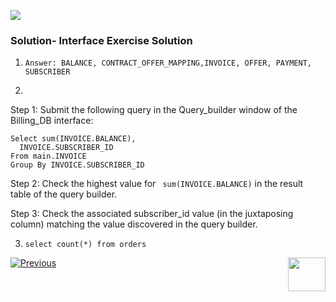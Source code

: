 ![](/academy/Training_Level_1/03_fabric_basic_LU/images/Solution.png)

### Solution- Interface Exercise Solution

1. `Answer: BALANCE, CONTRACT_OFFER_MAPPING,INVOICE, OFFER, PAYMENT, SUBSCRIBER`

2. 

Step 1: Submit the following query in the Query_builder window of the Billing_DB interface:
```
Select sum(INVOICE.BALANCE),
  INVOICE.SUBSCRIBER_ID
From main.INVOICE
Group By INVOICE.SUBSCRIBER_ID
```

Step 2: Check the highest value for ``` sum(INVOICE.BALANCE)``` in the result table of the query builder.

Step 3: Check the associated subscriber_id value (in the juxtaposing column) matching the value discovered in the query builder.


3. `select count(*) from orders`


 
 
[![Previous](/articles/images/Previous.png)](/academy/Training_Level_1/03_fabric_basic_LU/05_define_the_interfaces_example_and_exercises.md)[<img align="right" width="60" height="54" src="/articles/images/Next.png">](/academy/Training_Level_1/03_fabric_basic_LU/07_LU_flow.md)
